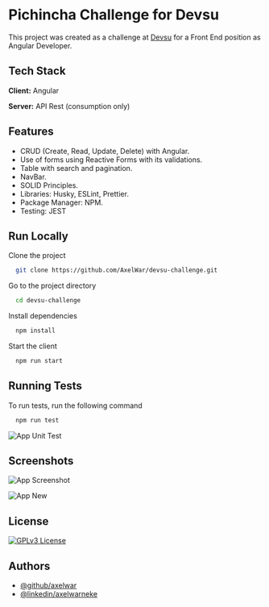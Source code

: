 # Pichincha Challenge for Devsu

This project was created as a challenge at [Devsu](https://devsu.com/) for a Front End position as Angular Developer.


## Tech Stack

**Client:** Angular

**Server:** API Rest (consumption only)



## Features

- CRUD (Create, Read, Update, Delete) with Angular.
- Use of forms using Reactive Forms with its validations.
- Table with search and pagination.
- NavBar.
- SOLID Principles.
- Libraries: Husky, ESLint, Prettier.
- Package Manager: NPM.
- Testing: JEST


## Run Locally

Clone the project

```bash
  git clone https://github.com/AxelWar/devsu-challenge.git
```

Go to the project directory

```bash
  cd devsu-challenge
```

Install dependencies

```bash
  npm install
```

Start the client

```bash
  npm run start
```
## Running Tests

To run tests, run the following command

```bash
  npm run test
```

![App Unit Test](https://lh3.google.com/u/0/d/1Vtm9plE-bK-FIMxTAw8UuEJKA4ykNZZ7=w1000-h1784-iv2)


## Screenshots

![App Screenshot](https://lh3.googleusercontent.com/u/0/drive-viewer/AEYmBYTleX4-pINhTMh6l9FZOeC2DpnBsn8B2hrEfYZcUgCFzdyQEmt6MBEAopj6upEF87yOhjhPbYsGspZ6tEtXs9nGjkB2=w1080-h1784)

![App New](https://lh3.google.com/u/0/d/18eE3BglLswf6gILdhdK77_X-px3au6jz=w1080-h1784-iv2)

## License
[![GPLv3 License](https://img.shields.io/badge/License-GPL%20v3-yellow.svg)](https://opensource.org/licenses/)

## Authors

- [@github/axelwar](https://www.github.com/axelwar)
- [@linkedin/axelwarneke](https://www.linkedin.com/in/axelwarneke/)


